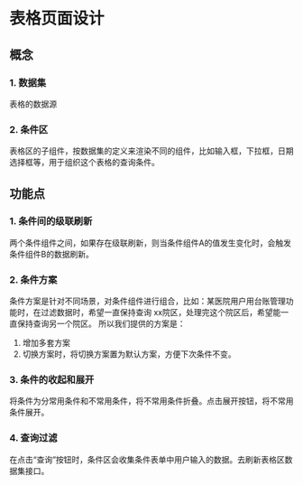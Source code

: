 # 表格页面设计

## 概念

### 1. 数据集
    
表格的数据源

### 2. 条件区
    
表格区的子组件，按数据集的定义来渲染不同的组件，比如输入框，下拉框，日期选择框等，用于组织这个表格的查询条件。

## 功能点

### 1. 条件间的级联刷新

两个条件组件之间，如果存在级联刷新，则当条件组件A的值发生变化时，会触发条件组件B的数据刷新。

### 2. 条件方案

条件方案是针对不同场景，对条件组件进行组合，比如：某医院用户用台账管理功能时，在过滤数据时，希望一直保持查询 xx院区，处理完这个院区后，希望能一直保持查询另一个院区。
所以我们提供的方案是：

1. 增加多套方案
2. 切换方案时，将切换方案置为默认方案，方便下次条件不变。

### 3. 条件的收起和展开

将条件为分常用条件和不常用条件，将不常用条件折叠。点击展开按钮，将不常用条件展开。

### 4. 查询过滤

在点击“查询”按钮时，条件区会收集条件表单中用户输入的数据。去刷新表格区数据集接口。